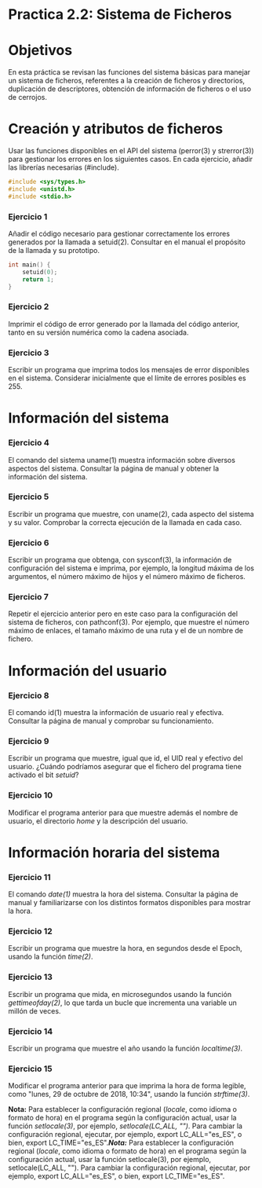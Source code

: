 
# Practica 2.2: Sistema de Ficheros

# Objetivos
En esta práctica se revisan las funciones del sistema básicas para manejar un sistema de ficheros, referentes a la creación de ficheros y directorios, duplicación de descriptores, obtención de información de ficheros o el uso de cerrojos.

# Creación y atributos de ficheros
Usar las funciones disponibles en el API del sistema (perror(3) y strerror(3)) para gestionar los errores en los siguientes casos. En cada ejercicio, añadir las librerías necesarias (#include).

```c
#include <sys/types.h>
#include <unistd.h>
#include <stdio.h>
```

### Ejercicio 1
Añadir el código necesario para gestionar correctamente los errores generados por la llamada a setuid(2). Consultar en el manual el propósito de la llamada y su prototipo.
```c
int main() {
	setuid(0);
	return 1;
}
```

### Ejercicio 2 
Imprimir el código de error generado por la llamada del código anterior, tanto en su versión numérica como la cadena asociada.

### Ejercicio 3

Escribir un programa que imprima todos los mensajes de error disponibles en el sistema. Considerar inicialmente que el límite de errores posibles es 255.

# Información del sistema

### Ejercicio 4
El comando del sistema uname(1) muestra información sobre diversos aspectos del sistema. Consultar la página de manual y obtener la información del sistema.

### Ejercicio 5
Escribir un programa que muestre, con uname(2), cada aspecto del sistema y su valor. Comprobar la correcta ejecución de la llamada en cada caso.
### Ejercicio 6
Escribir un programa que obtenga, con sysconf(3), la información de configuración del sistema e imprima, por ejemplo, la longitud máxima de los argumentos, el número máximo de hijos y el número máximo de ficheros.
### Ejercicio 7
Repetir el ejercicio anterior pero en este caso para la configuración del sistema de ficheros, con pathconf(3). Por ejemplo, que muestre el número máximo de enlaces, el tamaño máximo de una ruta y el de un nombre de fichero.
# Información del usuario

### Ejercicio 8
El comando id(1) muestra la información de usuario real y efectiva. Consultar la página de manual y comprobar su funcionamiento.

### Ejercicio 9
Escribir un programa que muestre, igual que id, el UID real y efectivo del usuario. ¿Cuándo podríamos asegurar que el fichero del programa tiene activado el bit  *setuid*?

### Ejercicio 10
Modificar el programa anterior para que muestre además el nombre de usuario, el  directorio  *home*  y la descripción del usuario.

# Información horaria del sistema

### Ejercicio 11

El comando *date(1)* muestra la hora del sistema. Consultar la página de manual y familiarizarse con los distintos formatos disponibles para mostrar la hora.

### Ejercicio 12
Escribir un programa que muestre la hora, en segundos desde el Epoch, usando la función *time(2)*.

### Ejercicio 13 
Escribir un programa que mida, en microsegundos usando la función *gettimeofday(2)*, lo que tarda un bucle que incrementa una variable un millón de veces.
### Ejercicio 14
Escribir un programa que muestre el año usando la función *localtime(3)*.
### Ejercicio 15
Modificar el programa anterior para que imprima la hora de forma legible, como "lunes, 29 de octubre de 2018, 10:34", usando la función *strftime(3)*.

**Nota:**  Para establecer la configuración regional (_locale_, como idioma o formato de hora) en el programa según la configuración actual, usar la función *setlocale(3)*, por ejemplo, *setlocale(LC_ALL, "")*. Para cambiar la configuración regional, ejecutar, por ejemplo, export LC_ALL="es_ES", o bien, export LC_TIME="es_ES".**_Nota:_**  Para establecer la configuración regional (_locale_, como idioma o formato de hora) en el programa según la configuración actual, usar la función setlocale(3), por ejemplo, setlocale(LC_ALL, ""). Para cambiar la configuración regional, ejecutar, por ejemplo, export LC_ALL="es_ES", o bien, export LC_TIME="es_ES".
<!--stackedit_data:
eyJoaXN0b3J5IjpbNjk5NTIwNTMzXX0=
-->